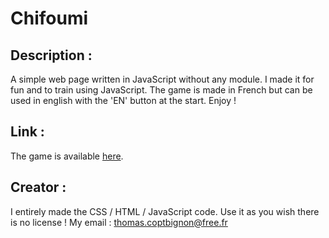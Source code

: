 # Chifoumi

## Description :

A simple web page written in JavaScript without any module.
I made it for fun and to train using JavaScript.
The game is made in French but can be used in english with the 'EN' button at the start.
Enjoy !

## Link :
The game is available [here](http://epitriche.fr/totosprojects/chifoumi/).

## Creator :
I entirely made the CSS / HTML / JavaScript code. Use it as you wish there is no license !
My email : thomas.coptbignon@free.fr
